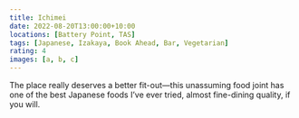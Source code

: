 ```yaml
---
title: Ichimei
date: 2022-08-20T13:00:00+10:00
locations: [Battery Point, TAS]
tags: [Japanese, Izakaya, Book Ahead, Bar, Vegetarian]
rating: 4
images: [a, b, c]
---
```


The place really deserves a better fit-out—this unassuming food joint has one of the best Japanese foods I’ve ever tried, almost fine-dining quality, if you will.